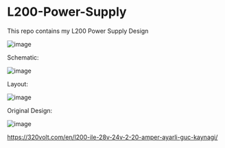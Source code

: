 # L200-Power-Supply
This repo contains my L200 Power Supply Design

![image](https://github.com/user-attachments/assets/7bf285a0-9db9-4220-81b8-1dfc2dcfe8d0)

Schematic:

![image](https://github.com/user-attachments/assets/051360a7-090c-418b-90fe-ffbcb24fad76)

Layout:

![image](https://github.com/user-attachments/assets/97a44563-283f-4fe1-98c0-c80c780a967f)

Original Design:

![image](https://github.com/user-attachments/assets/b26832db-095f-49b5-a9d4-84b8438e9332)

https://320volt.com/en/l200-ile-28v-24v-2-20-amper-ayarli-guc-kaynagi/
